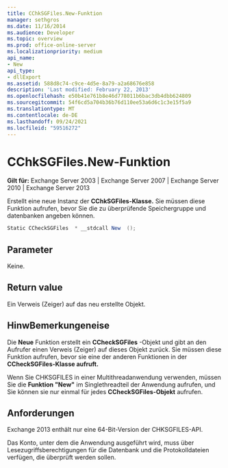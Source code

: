 ```yaml
---
title: CChkSGFiles.New-Funktion
manager: sethgros
ms.date: 11/16/2014
ms.audience: Developer
ms.topic: overview
ms.prod: office-online-server
ms.localizationpriority: medium
api_name:
- New
api_type:
- dllExport
ms.assetid: 588d8c74-c9ce-4d5e-8a79-a2a68676e858
description: 'Last modified: February 22, 2013'
ms.openlocfilehash: e50b41e761b8e46d778011b6bac3db4dbb624809
ms.sourcegitcommit: 54f6cd5a704b36b76d110ee53a6d6c1c3e15f5a9
ms.translationtype: MT
ms.contentlocale: de-DE
ms.lasthandoff: 09/24/2021
ms.locfileid: "59516272"
---
```

# <a name="cchksgfilesnew-function"></a>CChkSGFiles.New-Funktion

**Gilt für:** Exchange Server 2003 | Exchange Server 2007 | Exchange Server 2010 | Exchange Server 2013
  
Erstellt eine neue Instanz der **CChkSGFiles-Klasse.** Sie müssen diese Funktion aufrufen, bevor Sie die zu überprüfende Speichergruppe und datenbanken angeben können. 
  
```cs
Static CCheckSGFiles  * __stdcall New  ();

```

## <a name="parameters"></a>Parameter

Keine.
  
## <a name="return-value"></a>Return value

Ein Verweis (Zeiger) auf das neu erstellte Objekt.
  
## <a name="remarks"></a>HinwBemerkungeneise

Die **Neue** Funktion erstellt ein **CCheckSGFiles** -Objekt und gibt an den Aufrufer einen Verweis (Zeiger) auf dieses Objekt zurück. Sie müssen diese Funktion aufrufen, bevor sie eine der anderen Funktionen in der **CCheckSGFiles-Klasse aufruft.** 
  
Wenn Sie CHKSGFILES in einer Multithreadanwendung verwenden, müssen Sie die **Funktion "New"** im Singlethreadteil der Anwendung aufrufen, und Sie können sie nur einmal für jedes **CCheckSGFiles-Objekt** aufrufen. 
  
## <a name="requirements"></a>Anforderungen

Exchange 2013 enthält nur eine 64-Bit-Version der CHKSGFILES-API.
  
Das Konto, unter dem die Anwendung ausgeführt wird, muss über Lesezugriffsberechtigungen für die Datenbank und die Protokolldateien verfügen, die überprüft werden sollen.
  

